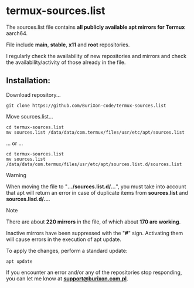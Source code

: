 # termux-sources.list

The sources.list file contains **all publicly available apt mirrors for Termux** aarch64.

File include **main**, **stable**, **x11** and **root** repositories.

I regularly check the availability of new repositories and mirrors and check the availability/activity of those already in the file.


## Installation:
Download repository...
```
git clone https://github.com/BuriXon-code/termux-sources.list
```
Move sources.list...
```
cd termux-sources.list
mv sources.list /data/data/com.termux/files/usr/etc/apt/sources.list
```
... or ...
```
cd termux-sources.list
mv sources.list /data/data/com.termux/files/usr/etc/apt/sources.list.d/sources.list
```

> [!WARNING]
> When moving the file to "**.../sources.list.d/...**", you must take into account that apt will return an error in case of duplicate items from **sources.list** and **sources.lisd.d/...**.

> [!NOTE]
> There are about **220 mirrors** in the file, of which about **170 are working**.
> 
> Inactive mirrors have been suppressed with the "**#**" sign. Activating them will cause errors in the execution of apt update.

To apply the changes, perform a standard update:
```
apt update
```
If you encounter an error and/or any of the repositories stop responding, you can let me know at **support@burixon.com.pl**.
